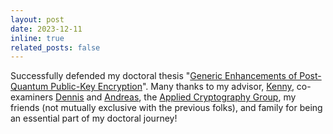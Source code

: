 ```yaml
---
layout: post
date: 2023-12-11 
inline: true
related_posts: false
---
```


Successfully defended my doctoral thesis "[Generic Enhancements of Post-Quantum Public-Key Encryption](https://varun-maram.github.io/assets/pdf/doctoral_thesis.pdf)". Many thanks to my advisor, [Kenny](https://inf.ethz.ch/people/person-detail.paterson.html), co-examiners [Dennis](https://people.inf.ethz.ch/dhofheinz/) and [Andreas](https://huelsing.net/wordpress/), the [Applied Cryptography Group](https://appliedcrypto.ethz.ch), my friends (not mutually exclusive with the previous folks), and family for being an essential part of my doctoral journey! 

